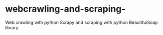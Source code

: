 # webcrawling-and-scraping-
Web crawling with python Scrapy and scraping with python BeautifulSoap library
